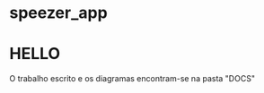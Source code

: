 # speezer_app

<h1>HELLO</h1>
<p>O trabalho escrito e os diagramas encontram-se na pasta "DOCS"</p>
